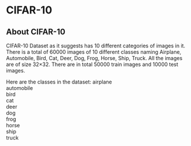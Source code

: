 # CIFAR-10
## About CIFAR-10
CIFAR-10 Dataset as it suggests has 10 different categories of images in it. There is a total of 60000 images of 10 different classes naming Airplane, Automobile, Bird, Cat, Deer, Dog, Frog, Horse, Ship, Truck. All the images are of size 32×32. There are in total 50000 train images and 10000 test images.

Here are the classes in the dataset:
airplane										
automobile										
bird										
cat										
deer										
dog										
frog										
horse										
ship										
truck	
